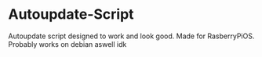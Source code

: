 # Autoupdate-Script
Autoupdate script designed to work and look good.
Made for RasberryPiOS. Probably works on debian aswell idk
